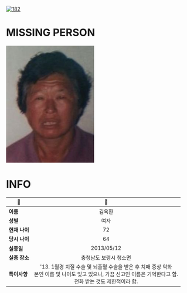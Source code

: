 [![182](https://img.shields.io/badge/%EC%8B%A4%EC%A2%85%EC%8B%A0%EA%B3%A0%EB%8A%94%20%EA%B5%AD%EB%B2%88%EC%97%86%EC%9D%B4-182-blue)](http://safe182.go.kr/index.do)

# MISSING PERSON

<img src="./missing_person.jpg">

# INFO

|🔑|💎|
|--|:--:|
|**이름**|김옥환|
|**성별**|여자|
|**현재 나이**|72|
|**당시 나이**|64|
|**실종일**|2013/05/12|
|**실종 장소**|충청남도 보령시 청소면 |
|**특이사항**|'13. 1월경 치질 수술 및 뇌출혈 수술을 받은 후 치매 증상 악화</br>본인 이름 및 나이도 잊고 있으나, 가끔 신고인 이름은 기억한다고 함.</br>전화 받는 것도 제한적이라 함.|
